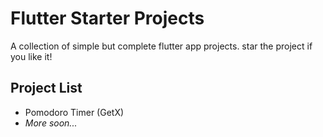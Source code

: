 # Flutter Starter Projects
A collection of simple but complete flutter app projects. star the project if you like it!

## Project List
* Pomodoro Timer (GetX)
* *More soon...*
